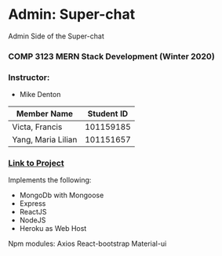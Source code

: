 # Admin: Super-chat
Admin Side of the Super-chat

### COMP 3123 MERN Stack Development (Winter 2020)
### Instructor: 
- Mike Denton

| Member Name |Student ID|
|----------|:-------------:|
| Victa, Francis |101159185|
| Yang, Maria Lilian |101151657|

### [Link to Project](http://chat-masters.herokuapp.com/)

Implements the following:
- MongoDb with Mongoose
- Express
- ReactJS
- NodeJS
- Heroku as Web Host

Npm modules:
Axios
React-bootstrap
Material-ui

